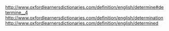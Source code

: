 http://www.oxfordlearnersdictionaries.com/definition/english/determine#determine__4
http://www.oxfordlearnersdictionaries.com/definition/english/determination
http://www.oxfordlearnersdictionaries.com/definition/english/determined
